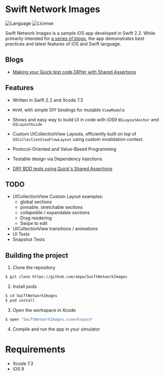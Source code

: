 Swift Network Images
============

![Language](https://img.shields.io/badge/language-Swift%202-orange.svg)
![License](https://img.shields.io/badge/License-MIT%20License-blue.svg)


Swift Network Images is a sample iOS app developed in Swift 2.2. While primarily intended for [a series of blogs](#blogs), the app demonstrates best practices and latest features of iOS and Swift language.



## Blogs
* [Making your Quick test code DRYer with Shared Assertions](http://www.akpdev.com/articles/2016/05/12/Quick-Shared-Assertions.html)


## Features
* Written in Swift 2.2 and Xcode 7.3

* `MVVM`, with simple DIY bindings for mutable `ViewModel`s

* Shows and easy way to build UI in code with iOS9 `NSLayoutAnchor` and `UILayoutGuide`

* Custom UICollectionView Layouts, efficiently built on top of `UICollectionViewFlowLayout` using custom invalidation context.

* Protocol-Oriented and Value-Based Programming
 
* Testable design via Dependency Injections

* [DRY BDD tests using Quick's Shared Assertions](http://www.akpdev.com/articles/2016/05/12/Quick-Shared-Assertions.html)


## TODO
* UICollectionView Custom Layout examples:
  * global sections 
  * pinnable, stretchable sections
  * collapsible / expandable sections
  * Drag reodering
  * Swipe to edit
* UICollectionView transitions / animations
* UI Tests
* Snapshot Tests


## Building the project

1) Clone the repository

```bash
$ git clone https://github.com/akpw/SwiftNetworkImages
```

2) Install pods

```bash
$ cd SwiftNetworkImages
$ pod install
```

3) Open the workspace in Xcode

```bash
$ open "SwiftNetworkImages.xcworkspace"
```

4) Compile and run the app in your simulator


# Requirements

* Xcode 7.3
* iOS 9
